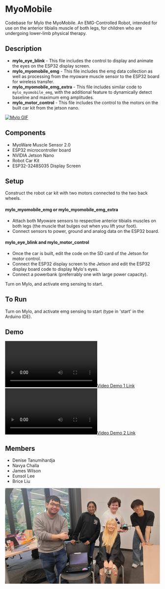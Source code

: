 # MyoMobile
Codebase for Mylo the MyoMobile. An EMG-Controlled Robot, intended for use on the anterior tibialis muscle of both legs, for children who are undergoing lower-limb physical therapy.

## Description
* **mylo_eye_blink** - This file includes the control to display and animate the eyes on the ESP32 display screen.
* **mylo_myomobile_emg** - This file includes the emg data collection as well as processing from the myoware muscle sensor to the ESP32 board for wireless transfer.
* **mylo_myomobile_emg_extra** - This file includes similar code to `mylo_myomobile_emg`, with the additional feature to dynamically detect baseline and maximum emg amplitudes.
* **mylo_motor_control** - This file includes the control to the motors on the built car kit from the jetson nano.

[![Mylo GIF](https://github.com/Detadja/MyoMobile/blob/main/media/Blink_Car.gif)](https://github.com/Detadja)

## Components
* MyoWare Muscle Sensor 2.0
* ESP32 microcontroller board
* NVIDIA Jetson Nano
* Robot Car Kit
* ESP32-3248S035 Display Screen

## Setup
Construct the robot car kit with two motors connected to the two back wheels.

#### mylo_myomobile_emg or mylo_myomobile_emg_extra
* Attach both Myoware sensors to respective anterior tibialis muscles on both legs (the muscle that bulges out when you lift your foot).
* Connect sensors to power, ground and analog data on the ESP32 board.

#### mylo_eye_blink and mylo_motor_control
* Once the car is built, edit the code on the SD card of the Jetson for motor control.
* Connect the ESP32 display screen to the Jetson and edit the ESP32 display board code to display Mylo's eyes.
* Connect a powerbank (preferrably one with large power capacity).

Turn on Mylo, and activate emg sensing to start.

## To Run
Turn on Mylo, and activate emg sensing to start (type in 'start' in the Arduino IDE).

## Demo
[![Video Demo 1 Link](https://github.com/Detadja/MyoMobile/blob/main/media/Beep_Boop_Up_Down_AHHH.mp4)](https://github.com/Detadja)
[![Video Demo 2 Link](https://github.com/Detadja/MyoMobile/blob/main/media/IMG4202.mov.mp4)](https://github.com/Detadja)

## Members
* Denise Tanumihardja
* Navya Challa
* James Wilson
* Eunsol Lee
* Brice Liu

[![Group Pic Here](https://github.com/Detadja/MyoMobile/blob/main/media/IMG20250517175116.jpg)](https://github.com/Detadja)
